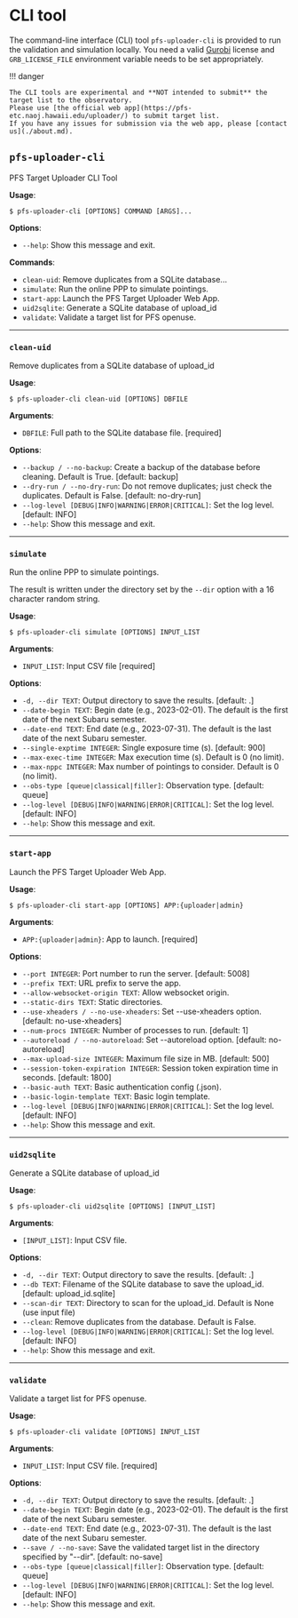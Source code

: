 # CLI tool

The command-line interface (CLI) tool `pfs-uploader-cli` is provided to run the validation and simulation locally.
You need a valid [Gurobi](https://www.gurobi.com/) license and `GRB_LICENSE_FILE` environment variable needs to be set appropriately.

!!! danger

    The CLI tools are experimental and **NOT intended to submit** the target list to the observatory.
    Please use [the official web app](https://pfs-etc.naoj.hawaii.edu/uploader/) to submit target list.
    If you have any issues for submission via the web app, please [contact us](./about.md).

## `pfs-uploader-cli`

PFS Target Uploader CLI Tool

**Usage**:

```console
$ pfs-uploader-cli [OPTIONS] COMMAND [ARGS]...
```

**Options**:

* `--help`: Show this message and exit.

**Commands**:

* `clean-uid`: Remove duplicates from a SQLite database...
* `simulate`: Run the online PPP to simulate pointings.
* `start-app`: Launch the PFS Target Uploader Web App.
* `uid2sqlite`: Generate a SQLite database of upload_id
* `validate`: Validate a target list for PFS openuse.

---

### `clean-uid`

Remove duplicates from a SQLite database of upload_id

**Usage**:

```console
$ pfs-uploader-cli clean-uid [OPTIONS] DBFILE
```

**Arguments**:

* `DBFILE`: Full path to the SQLite database file.  [required]

**Options**:

* `--backup / --no-backup`: Create a backup of the database before cleaning. Default is True.  [default: backup]
* `--dry-run / --no-dry-run`: Do not remove duplicates; just check the duplicates. Default is False.  [default: no-dry-run]
* `--log-level [DEBUG|INFO|WARNING|ERROR|CRITICAL]`: Set the log level.  [default: INFO]
* `--help`: Show this message and exit.

---

### `simulate`

Run the online PPP to simulate pointings.

The result is written under the directory set by the `--dir` option with a 16 character random string.

**Usage**:

```console
$ pfs-uploader-cli simulate [OPTIONS] INPUT_LIST
```

**Arguments**:

* `INPUT_LIST`: Input CSV file  [required]

**Options**:

* `-d, --dir TEXT`: Output directory to save the results.  [default: .]
* `--date-begin TEXT`: Begin date (e.g., 2023-02-01). The default is the first date of the next Subaru semester.
* `--date-end TEXT`: End date (e.g., 2023-07-31). The default is the last date of the next Subaru semester.
* `--single-exptime INTEGER`: Single exposure time (s).  [default: 900]
* `--max-exec-time INTEGER`: Max execution time (s). Default is 0 (no limit).
* `--max-nppc INTEGER`: Max number of pointings to consider. Default is 0 (no limit).
* `--obs-type [queue|classical|filler]`: Observation type.  [default: queue]
* `--log-level [DEBUG|INFO|WARNING|ERROR|CRITICAL]`: Set the log level.  [default: INFO]
* `--help`: Show this message and exit.

---

### `start-app`

Launch the PFS Target Uploader Web App.

**Usage**:

```console
$ pfs-uploader-cli start-app [OPTIONS] APP:{uploader|admin}
```

**Arguments**:

* `APP:{uploader|admin}`: App to launch.  [required]

**Options**:

* `--port INTEGER`: Port number to run the server.  [default: 5008]
* `--prefix TEXT`: URL prefix to serve the app.
* `--allow-websocket-origin TEXT`: Allow websocket origin.
* `--static-dirs TEXT`: Static directories.
* `--use-xheaders / --no-use-xheaders`: Set --use-xheaders option.  [default: no-use-xheaders]
* `--num-procs INTEGER`: Number of processes to run.  [default: 1]
* `--autoreload / --no-autoreload`: Set --autoreload option.  [default: no-autoreload]
* `--max-upload-size INTEGER`: Maximum file size in MB.  [default: 500]
* `--session-token-expiration INTEGER`: Session token expiration time in seconds.  [default: 1800]
* `--basic-auth TEXT`: Basic authentication config (.json).
* `--basic-login-template TEXT`: Basic login template.
* `--log-level [DEBUG|INFO|WARNING|ERROR|CRITICAL]`: Set the log level.  [default: INFO]
* `--help`: Show this message and exit.

---

### `uid2sqlite`

Generate a SQLite database of upload_id

**Usage**:

```console
$ pfs-uploader-cli uid2sqlite [OPTIONS] [INPUT_LIST]
```

**Arguments**:

* `[INPUT_LIST]`: Input CSV file.

**Options**:

* `-d, --dir TEXT`: Output directory to save the results.  [default: .]
* `--db TEXT`: Filename of the SQLite database to save the upload_id.  [default: upload_id.sqlite]
* `--scan-dir TEXT`: Directory to scan for the upload_id. Default is None (use input file)
* `--clean`: Remove duplicates from the database. Default is False.
* `--log-level [DEBUG|INFO|WARNING|ERROR|CRITICAL]`: Set the log level.  [default: INFO]
* `--help`: Show this message and exit.

---

### `validate`

Validate a target list for PFS openuse.

**Usage**:

```console
$ pfs-uploader-cli validate [OPTIONS] INPUT_LIST
```

**Arguments**:

* `INPUT_LIST`: Input CSV file.  [required]

**Options**:

* `-d, --dir TEXT`: Output directory to save the results.  [default: .]
* `--date-begin TEXT`: Begin date (e.g., 2023-02-01). The default is the first date of the next Subaru semester.
* `--date-end TEXT`: End date (e.g., 2023-07-31). The default is the last date of the next Subaru semester.
* `--save / --no-save`: Save the validated target list in the directory specified by "--dir".  [default: no-save]
* `--obs-type [queue|classical|filler]`: Observation type.  [default: queue]
* `--log-level [DEBUG|INFO|WARNING|ERROR|CRITICAL]`: Set the log level.  [default: INFO]
* `--help`: Show this message and exit.
